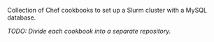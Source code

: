 Collection of Chef cookbooks to set up a Slurm cluster with a MySQL database.

_TODO: Divide each cookbook into a separate repository._
